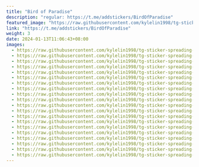```yaml
---
title: "Bird of Paradise"
description: "regular: https://t.me/addstickers/BirdOfParadise"
featured_image: "https://raw.githubusercontent.com/kylelin1998/tg-sticker-spreading-worldwide-images/main/img/eaf4e659-2c5f-46a9-87c8-fd5ea485f436.jpg"
link: "https://t.me/addstickers/BirdOfParadise"
weight: 3
date: 2024-01-13T11:06:43+08:00
images:
  - https://raw.githubusercontent.com/kylelin1998/tg-sticker-spreading-worldwide-images/main/img/eaf4e659-2c5f-46a9-87c8-fd5ea485f436.jpg
  - https://raw.githubusercontent.com/kylelin1998/tg-sticker-spreading-worldwide-images/main/img/c0f8998c-97fa-4e5a-ac19-a3b9b000849d.jpg
  - https://raw.githubusercontent.com/kylelin1998/tg-sticker-spreading-worldwide-images/main/img/1244e6df-109c-4bf7-a8e6-3196f94b37e3.jpg
  - https://raw.githubusercontent.com/kylelin1998/tg-sticker-spreading-worldwide-images/main/img/124629cb-27a7-493f-91ef-a608512c5288.jpg
  - https://raw.githubusercontent.com/kylelin1998/tg-sticker-spreading-worldwide-images/main/img/259eb406-e0fe-41db-af3d-b1ef7ff6739c.jpg
  - https://raw.githubusercontent.com/kylelin1998/tg-sticker-spreading-worldwide-images/main/img/13ef5822-5cbd-4d1f-8e65-e16a11fc88b4.jpg
  - https://raw.githubusercontent.com/kylelin1998/tg-sticker-spreading-worldwide-images/main/img/61c2875f-b6ea-4015-90be-63236c4b5217.jpg
  - https://raw.githubusercontent.com/kylelin1998/tg-sticker-spreading-worldwide-images/main/img/14b20d6c-2008-4e14-af6c-5483452a834b.jpg
  - https://raw.githubusercontent.com/kylelin1998/tg-sticker-spreading-worldwide-images/main/img/60608dc4-e9c5-4031-a952-38995e0c73bf.jpg
  - https://raw.githubusercontent.com/kylelin1998/tg-sticker-spreading-worldwide-images/main/img/69472a34-ab95-4349-abaa-fce9a58d7040.jpg
  - https://raw.githubusercontent.com/kylelin1998/tg-sticker-spreading-worldwide-images/main/img/446d45bf-75eb-4378-8775-0460ced73f7c.jpg
  - https://raw.githubusercontent.com/kylelin1998/tg-sticker-spreading-worldwide-images/main/img/90c574b5-b6a3-4aee-a51f-206a2a8632d5.jpg
  - https://raw.githubusercontent.com/kylelin1998/tg-sticker-spreading-worldwide-images/main/img/f2e988b2-c6ea-42d9-b179-258f90defc13.jpg
  - https://raw.githubusercontent.com/kylelin1998/tg-sticker-spreading-worldwide-images/main/img/fc570af2-4ebb-4b94-92e7-3eb4ecadd063.jpg
  - https://raw.githubusercontent.com/kylelin1998/tg-sticker-spreading-worldwide-images/main/img/5fd445f4-8dc3-4fc0-9656-5032ada866bd.jpg
  - https://raw.githubusercontent.com/kylelin1998/tg-sticker-spreading-worldwide-images/main/img/1fecc06a-5af3-49a5-8fd0-52632a547f90.jpg
  - https://raw.githubusercontent.com/kylelin1998/tg-sticker-spreading-worldwide-images/main/img/04d12781-eb0a-4547-9de3-305f301d45b5.jpg
  - https://raw.githubusercontent.com/kylelin1998/tg-sticker-spreading-worldwide-images/main/img/e3ea2c35-af4c-48d3-aa79-6343c25c6079.jpg
  - https://raw.githubusercontent.com/kylelin1998/tg-sticker-spreading-worldwide-images/main/img/fbef213c-01c8-43c6-861a-495323b7827d.jpg
  - https://raw.githubusercontent.com/kylelin1998/tg-sticker-spreading-worldwide-images/main/img/0a1a1a97-a6a7-4104-adf1-468f77233d9b.jpg
---
```

